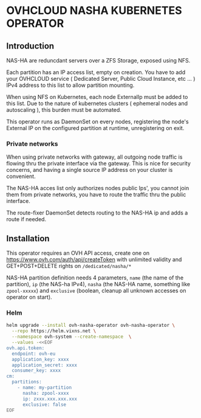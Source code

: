 # OVHCLOUD NASHA KUBERNETES OPERATOR

## Introduction

NAS-HA are reduncdant servers over a ZFS Storage, exposed using NFS.

Each partition has an IP access list, empty on creation. You have to add your OVHCLOUD service ( Dedicated Server, Public Cloud Instance, etc ... ) IPv4 address to this list to allow partition mounting.

When using NFS on Kubernetes, each node ExternalIp must be added to this list. Due to the nature of kubernetes clusters ( ephemeral nodes and autoscaling ), this burden must be automated.

This operator runs as DaemonSet on every nodes, registering the node's External IP on the configured partition at runtime, unregistering on exit.

### Private networks

When using private networks with gateway, all outgoing node traffic is flowing thru the private interface via the gateway. This is nice for security concerns, and having a single source IP address on your cluster is convenient.

The NAS-HA acces list only authorizes nodes public Ips', you cannot join them from private networks, you have to route the traffic thru the public interface.

The route-fixer DaemonSet detects routing to the NAS-HA ip and adds a route if needed.

## Installation

This operator requires an OVH API access, create one on <https://www.ovh.com/auth/api/createToken> with unlimited validity and GET+POST+DELETE rights on `/dedicated/nasha/*`

NAS-HA partition definition needs 4 parameters, `name` (the name of the partition), `ip` (the NAS-ha IPv4), `nasha` (the NAS-HA name, something like `zpool-xxxxx`) and `exclusive` (boolean, cleanup all unknown accesses on operator on start).

### Helm

```sh
helm upgrade --install ovh-nasha-operator ovh-nasha-operator \
  --repo https://helm.vixns.net \
  --namespace ovh-system --create-namespace  \
  --values -<<EOF
ovh.api.token:
  endpoint: ovh-eu
  application_key: xxxx
  application_secret: xxxx
  consumer_key: xxxx
cm:
  partitions:
    - name: my-partition
      nasha: zpool-xxxx
      ip: zxxx.xxx.xxx.xxx
      exclusive: false
EOF
```
